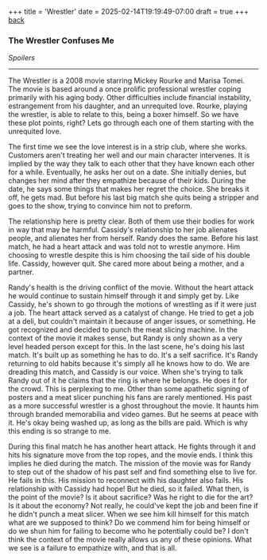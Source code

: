 +++
title = 'Wrestler'
date = 2025-02-14T19:19:49-07:00
draft = true
+++
[back](../bloglist)

### The Wrestler Confuses Me

*Spoilers*

------------------------------------------------------------------------

The Wrestler is a 2008 movie starring Mickey Rourke and Marisa Tomei.
The movie is based around a once prolific professional wrestler coping
primarily with his aging body. Other difficulties include financial
instability, estrangement from his daughter, and an unrequited love.
Rourke, playing the wrestler, is able to relate to this, being a boxer
himself. So we have these plot points, right? Lets go through each one
of them starting with the unrequited love.

The first time we see the love interest is in a strip club, where she
works. Customers aren't treating her well and our main character
intervenes. It is implied by the way they talk to each other that they
have known each other for a while. Eventually, he asks her out on a
date. She initially denies, but changes her mind after they empathize
because of their kids. During the date, he says some things that makes
her regret the choice. She breaks it off, he gets mad. But before his
last big match she quits being a stripper and goes to the show, trying
to convince him not to preform.

The relationship here is pretty clear. Both of them use their bodies for
work in way that may be harmful. Cassidy's relationship to her job
alienates people, and alienates her from herself. Randy does the same.
Before his last match, he had a heart attack and was told not to wrestle
anymore. Him choosing to wrestle despite this is him choosing the tail
side of his double life. Cassidy, however quit. She cared more about
being a mother, and a partner.

Randy's health is the driving conflict of the movie. Without the heart
attack he would continue to sustain himself through it and simply get
by. Like Cassidy, he's shown to go through the motions of wrestling as
if it were just a job. The heart attack served as a catalyst of change.
He tried to get a job at a deli, but couldn't maintain it because of
anger issues, or something. He got recognized and decided to punch the
meat slicing machine. In the context of the movie it makes sense, but
Randy is only shown as a very level headed person except for this. In
the last scene, he's doing his last match. It's built up as something he
has to do. It's a self sacrifice. It's Randy returning to old habits
because it's simply all he knows how to do. We are dreading this match,
and Cassidy is our voice. When she's trying to talk Randy out of it he
claims that the ring is where he belongs. He does it for the crowd. This
is perplexing to me. Other than some apathetic signing of posters and a
meat slicer punching his fans are rarely mentioned. His past as a more
successful wrestler is a ghost throughout the movie. It haunts him
through branded memorabilia and video games. But he seems at peace with
it. He's okay being washed up, as long as the bills are paid. Which is
why this ending is so strange to me.

During this final match he has another heart attack. He fights through
it and hits his signature move from the top ropes, and the movie ends. I
think this implies he died during the match. The mission of the movie
was for Randy to step out of the shadow of his past self and find
something else to live for. He fails in this. His mission to reconnect
with his daughter also fails. His relationship with Cassidy had hope!
But he died, so it failed. What then, is the point of the movie? Is it
about sacrifice? Was he right to die for the art? Is it about the
economy? Not really, he could've kept the job and been fine if he didn't
punch a meat slicer. When we see him kill himself for this match what
are we supposed to think? Do we commend him for being himself or do we
shun him for failing to become who he potentially could be? I don't
think the context of the movie really allows us any of these opinions.
What we see is a failure to empathize with, and that is all.
